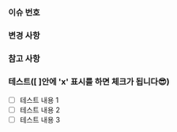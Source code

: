 ### 이슈 번호

### 변경 사항

### 참고 사항

### 테스트([ ]안에 'x' 표시를 하면 체크가 됩니다😎)
  - [ ] 테스트 내용 1
  - [ ] 테스트 내용 2
  - [ ] 테스트 내용 3
